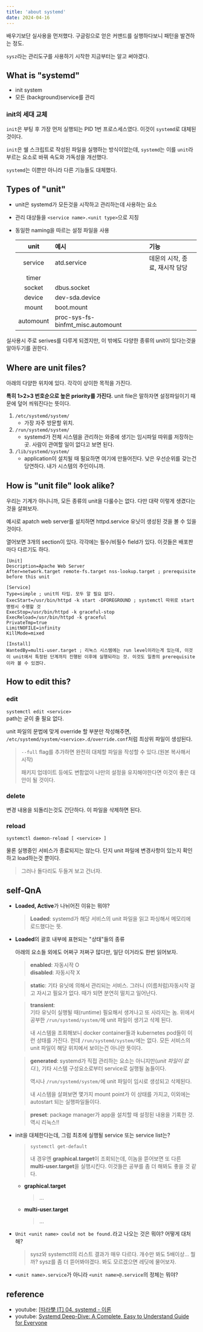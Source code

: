 ```yaml
---
title: 'about systemd'
date: 2024-04-16
---
```


배우기보단 실사용을 먼저했다. 구글링으로 얻은 커맨드를 실행하다보니 패턴을 발견하는 정도.

`sysz`라는 관리도구를 사용하기 시작한 지금부터는 알고 써야겠다.

## What is "systemd"

- init system
- 모든 (background)service를 관리

### init의 세대 교체

`init`은 부팅 후 가장 먼저 실행되는 PID 1번 프로스세스였다. 이것이 `systemd`로 대체된 것이다.

`init`은 쉘 스크립트로 작성된 파일을 실행하는 방식이었는데, `systemd`는 이를 `unit`라 부르는 요소로 바꿔
속도와 가독성을 개선했다.

`systemd`는 이뿐만 아니라 다른 기능들도 대체했다.

## Types of "unit"

- unit은 systemd가 모든것을 시작하고 관리하는데 사용하는 요소
- 관리 대상들을 `<service name>.<unit type>`으로 지칭
- 동일한 naming을 따르는 설정 파일을 사용

  |   unit    | 예시                              | 기능                           |
  | :-------: | :-------------------------------- | :----------------------------- |
  |  service  | atd.service                       | 데몬의 시작, 종료, 재시작 담당 |
  |   timer   |                                   |                                |
  |  socket   | dbus.socket                       |                                |
  |  device   | dev-sda.device                    |                                |
  |   mount   | boot.mount                        |                                |
  | automount | proc-sys-fs-binfmt_misc.automount |                                |

실사용시 주로 serives를 다루게 되겠지만, 이 밖에도 다양한 종류의 unit이 있다는것을 알아두기를 권한다.

## Where are unit files?

아래의 다양한 위치에 있다. 각각이 상이한 목적을 가진다.

**특히 1>2>3 번호순으로 높은 priority를 가진다.** unit file은 말하자면 설정파일이기 때문에 덮어 씌워진다는
뜻이다.

1. `/etc/systemd/system/`
   - 가장 자주 방문할 위치.
2. `/run/systemd/system/`
   - systemd가 전체 시스템을 관리하는 와중에 생기는 임시파일 따위를 저장하는 곳. 사람이 관여할 일이 없다고
     보면 된다.
3. `/lib/systemd/system/`
   - application이 설치될 때 필요하면 여기에 만들어진다. 낮은 우선순위를 갖는건 당연하다. 내가 시스템의
     주인이니까.

## How is "unit file" look alike?

우리는 기계가 아니니까, 모든 종류의 unit을 다룰수는 없다. 다만 대략 이렇게 생겼다는것을 살펴보자.

예시로 apatch web server를 설치하면 httpd.service 유닛이 생성된 것을 볼 수 있을 것이다.

열어보면 3개의 section이 있다. 각각에는 필수/비필수 field가 있다. 이것들은 배포판마다 다르기도 하다.

```unit file
[Unit]
Description=Apache Web Server
After=network.target remote-fs.target nss-lookup.target ; prerequisite before this unit

[Service]
Type=simple ; unit의 타입. 모두 알 필요 없다.
ExecStart=/usr/bin/httpd -k start -DFOREGROUND ; systemctl 따위로 start 명령시 수행할 것
ExecStop=/usr/bin/httpd -k graceful-stop
ExecReload=/usr/bin/httpd -k graceful
PrivateTmp=true
LimitNOFILE=infinity
KillMode=mixed

[Install]
WantedBy=multi-user.target ; 리눅스 시스템에는 run level이라는게 있는데, 이것이 unit에서 특정된 단계까지 진행된 이후에 실행되라는 것. 이것도 일종의 prerequisite이라 볼 수 있겠다.
```

## How to edit this?

### edit

`systemctl edit <service>`  
path는 굳이 줄 필요 없다.

unit 파일의 문법에 맞게 override 할 부분만 작성해주면, `/etc/systemd/system/<service>.d/override.conf`처럼
최상위 파일이 생성된다.

> `--full` flag를 추가하면 완전히 대체할 파일을 작성할 수 있다.(원본 복사해서 시작)
>
> 패키지 업데이트 등에도 변함없이 나만의 설정을 유지해야한다면 이것이 좋은 대안이 될 것이다.

### delete

변경 내용을 되돌리는것도 간단하다. 이 파일을 삭제하면 된다.

### reload

`systemctl daemon-reload [ <service> ]`

물론 실행중인 서비스가 종료되지는 않는다. 단지 unit 파일에 변경사항이 있는지 확인하고 load하는것 뿐이다.

> 그러나 돌다리도 두들겨 보고 건너자.

## self-QnA

- **Loaded, Active**가 나뉘어진 이유는 뭐야?

  > **Loaded**: systemd가 해당 서비스의 unit 파일을 읽고 파싱해서 메모리에 로드했다는 뜻.

- **Loaded**의 괄호 내부에 표현되는 "상태"들의 종류

  아래의 요소들 외에도 어쩌구 저쩌구 많다만, 일단 이거라도 한번 읽어보자.

  > **enabled**: 자동시작 O  
  > **disabled**: 자동시작 X

  > **static**: 기타 유닛에 의해서 관리되는 서비스. 그러니 (이름처럼)자동시작 걸고 자시고 필요가 없다. 때가
  > 되면 분연히 떨치고 일어난다.

  > **transient**:  
  > 기타 유닛이 실행될 때(runtime) 필요해서 생겨나고 또 사라지는 놈. 위에서 공부한 `/run/systemd/system/`에
  > unit 파일이 생기고 삭제 된다.
  >
  > 내 시스템을 조회해보니 docker container들과 kubernetes pod들이 이런 상태를 가진다. 헌데
  > `/run/systemd/system/`에는 없다. 모든 서비스의 unit 파일이 해당 위치에서 보이는건 아니란 뜻이다.

  > **generated**: systemd가 직접 관리하는 요소는 아니지만(_unit 파일이 없다._), 기타 시스템 구성요소로부터
  > service로 실행될 놈들이다.
  >
  > 역시나 `/run/systemd/system/`에 unit 파일이 임시로 생성되고 삭제된다.
  >
  > 내 시스템을 살펴보면 몇가지 mount point가 이 상태를 가지고, 이외에는 autostart 되는 실행파일들이다.

  > **preset**: package manager가 app을 설치할 때 설정된 내용을 기록한 것. 역시 리눅스!!

- init을 대체한다는데, 그럼 최초에 실행될 service 또는 service list는?

  > `systemctl get-default`
  >
  > 내 경우엔 **graphical.target**이 조회되는데, 이놈을 뜯어보면 또 다른 **multi-user.target**을 실행시킨다.
  > 이것들은 공부를 좀 더 해봐도 좋을 것 같다.

  - **graphical.target**

    > ...

  - **multi-user.target**

    > ...

- `Unit <unit name> could not be found.`라고 나오는 것은 뭐야? 어떻게 대처해?

  > sysz와 systemctl의 리스트 결과가 매우 다르다. 개수만 봐도 5배이상... 뭘까? sysz를 좀 더 뜯어봐야겠다.
  > 봐도 모르겠으면 레딧에 물어보자.

- `<unit name>.service`가 아니라 `<unit name>@.service`의 정체는 뭐야?

  >

## reference

- youtube: [[따라學 IT] 04. systemd - 이론](https://www.youtube.com/watch?v=vg8bcRlNXB8&t=678s)
- youtube:
  [Systemd Deep-Dive: A Complete, Easy to Understand Guide for Everyone](https://www.youtube.com/watch?v=Kzpm-rGAXos)
